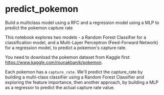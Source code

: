 # predict_pokemon
Build a multiclass model using a RFC and a regression model using a MLP to predict the pokemon capture rate

This notebook explores two models - a Random Forest Classifier for a classification model, and a Multi-Layer Perceptron (Feed-Forward Network) for a regression model, to predict a pokemon's capture rate. 

You need to download the pokemon dataset from Kaggle first: https://www.kaggle.com/rounakbanik/pokemon. 

Each pokemon has a `capture_rate`. We'll predict the capture_rate by building a multi-class classifier using a Random Forest Classifier and exploring the feature importance, then another approach, by building a MLP as a regressor to predict the actual capture rate value. 

